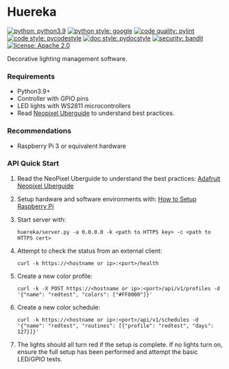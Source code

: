 
# Huereka

[![python: python3.9](https://img.shields.io/badge/python-3.9-blue)](https://docs.python.org/3.9/)
[![python style: google](https://img.shields.io/badge/python%20style-google-blue)](https://google.github.io/styleguide/pyguide.html)
[![code quality: pylint](https://img.shields.io/badge/code%20quality-pylint-green)](https://github.com/PyCQA/pylint)
[![code style: pycodestyle](https://img.shields.io/badge/code%20style-pycodestyle-green)](https://github.com/PyCQA/pycodestyle)
[![doc style: pydocstyle](https://img.shields.io/badge/doc%20style-pydocstyle-green)](https://github.com/PyCQA/pydocstyle)
[![security: bandit](https://img.shields.io/badge/security-bandit-black)](https://github.com/PyCQA/bandit)
[![license: Apache 2.0](https://img.shields.io/badge/license-Apache%202.0-lightgrey)](https://www.apache.org/licenses/LICENSE-2.0)

Decorative lighting management software.


### Requirements

* Python3.9+
* Controller with GPIO pins
* LED lights with WS2811 microcontrollers
* Read [Neopixel Uberguide](https://learn.adafruit.com/adafruit-neopixel-uberguide) to understand best practices.


### Recommendations

* Raspberry Pi 3 or equivalent hardware


### API Quick Start

1. Read the NeoPixel Uberguide to understand the best practices:
[Adafruit Neopixel Uberguide](https://learn.adafruit.com/adafruit-neopixel-uberguide)

2. Setup hardware and software environments with: [How to Setup Raspberry Pi](SETUP.md)

3. Start server with:
    ```
    huereka/server.py -a 0.0.0.0 -k <path to HTTPS key> -c <path to HTTPS cert>
    ```

4. Attempt to check the status from an external client:
    ```
    curl -k https://<hostname or ip>:<port>/health
    ```

5. Create a new color profile:
    ```
    curl -k -X POST https://<hostname or ip>:<port>/api/v1/profiles -d '{"name": "redtest", "colors": ["#FF0000"]}'
    ```

6. Create a new color schedule:
    ```
    curl -k https://<hostname or ip>:<port>/api/v1/schedules -d '{"name": "redtest", "routines": [{"profile": "redtest", "days": 127}]}'
    ```

7. The lights should all turn red if the setup is complete. If no lights turn on, ensure the full setup has been
   performed and attempt the basic LED/GPIO tests.
